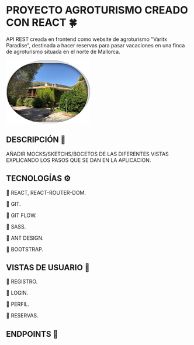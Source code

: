 # PROYECTO AGROTURISMO CREADO CON REACT :four_leaf_clover:

API REST creada en frontend como website de agroturismo "Varitx Paradise", destinada a hacer reservas para pasar vacaciones en una finca de agroturismo situada en el norte de Mallorca. 

![Screenshot](public/images/logo_casa_vistas.png)

## DESCRIPCIÓN :open_book:

AÑADIR MOCKS/SKETCHS/BOCETOS DE LAS DIFERENTES VISTAS EXPLICANDO LOS PASOS QUE SE DAN EN LA APLICACION.

## TECNOLOGÍAS :gear:

:large_blue_circle: REACT, REACT-ROUTER-DOM.

:large_blue_circle: GIT.

:large_blue_circle: GIT FLOW.

:large_blue_circle: SASS.

:large_blue_circle: ANT DESIGN.

:large_blue_circle: BOOTSTRAP.

## VISTAS DE USUARIO :bust_in_silhouette:

:radio_button: REGISTRO.

:radio_button: LOGIN.

:radio_button: PERFIL.

:radio_button: RESERVAS.

## ENDPOINTS :link:


